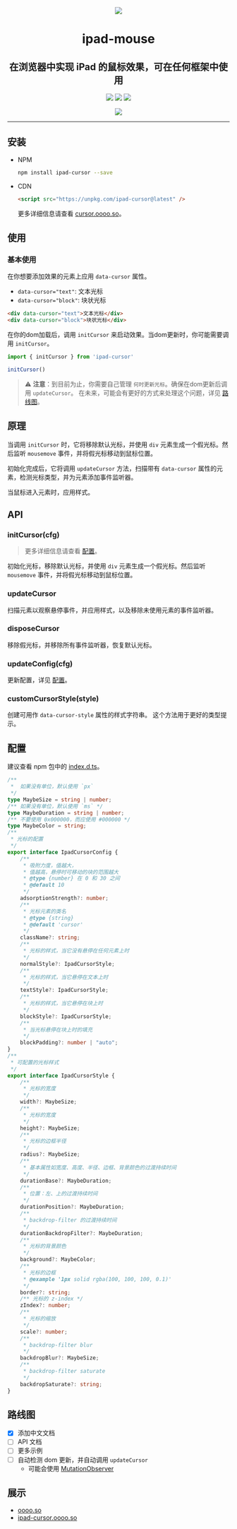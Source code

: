 <!-- Logo -->
<p align="center">
  <img src="./playground/public/ipad-cursor.svg"/>
</p>

<!-- Bridge -->
<h1 align="center">ipad-mouse </h1>
<!-- Description -->
<h2 align="center">
  在浏览器中实现 iPad 的鼠标效果，可在任何框架中使用
</h2>
<p align="center">
  <img src="https://img.shields.io/npm/l/ipad-cursor"/>
  <img src="https://img.shields.io/bundlephobia/min/ipad-cursor"/>
  <img src="https://img.shields.io/npm/v/ipad-cursor"/>
</p>

<p align="center">
  <a href="./docs/README.zh.md"> 
      <img src="https://img.shields.io/badge/language_%E4%B8%AD%E6%96%87-bule"/>
  </a>
</p>

---


## 安装

- NPM
  
  ```bash
  npm install ipad-cursor --save
  ```

- CDN
  
  ```html
  <script src="https://unpkg.com/ipad-cursor@latest" />
  ```

  更多详细信息请查看 [cursor.oooo.so](https://ipad-cursor.oooo.so)。

## 使用

### 基本使用

  在你想要添加效果的元素上应用 `data-cursor` 属性。
  
  - `data-cursor="text"`: 文本光标
  - `data-cursor="block"`: 块状光标 

  ```html
  <div data-cursor="text">文本光标</div>
  <div data-cursor="block">块状光标</div>
  ```

  在你的dom加载后，调用 `initCursor` 来启动效果。当dom更新时，你可能需要调用 `initCursor`。

  ```js
  import { initCursor } from 'ipad-cursor'

  initCursor()
  ```

  > ⚠️ **注意**：到目前为止，你需要自己管理 `何时更新光标`。确保在dom更新后调用 `updateCursor`。
  > 在未来，可能会有更好的方式来处理这个问题，详见 [路线图](#roadmap)。

## 原理

当调用 `initCursor` 时，它将移除默认光标，并使用 `div` 元素生成一个假光标。然后监听 `mousemove` 事件，并将假光标移动到鼠标位置。

初始化完成后，它将调用 `updateCursor` 方法，扫描带有 `data-cursor` 属性的元素，检测光标类型，并为元素添加事件监听器。

当鼠标进入元素时，应用样式。

## API

### initCursor(cfg)
  > 更多详细信息请查看 [配置](#config)。

  初始化光标，移除默认光标，并使用 `div` 元素生成一个假光标。然后监听 `mousemove` 事件，并将假光标移动到鼠标位置。

### updateCursor
  扫描元素以观察悬停事件，并应用样式，以及移除未使用元素的事件监听器。

### disposeCursor
  移除假光标，并移除所有事件监听器，恢复默认光标。

### updateConfig(cfg)
  更新配置，详见 [配置](#config)。

### customCursorStyle(style)
  创建可用作 `data-cursor-style` 属性的样式字符串。
  这个方法用于更好的类型提示。

## 配置

建议查看 npm 包中的 [index.d.ts](./src/index.d.ts)。

```ts
/**
 *  如果没有单位，默认使用 `px`
 */
type MaybeSize = string | number;
/** 如果没有单位，默认使用 `ms` */
type MaybeDuration = string | number;
/** 不要使用 0x000000，而应使用 #000000 */
type MaybeColor = string;
/**
 * 光标的配置
 */
export interface IpadCursorConfig {
    /**
     * 吸附力度，值越大，
     * 值越高，悬停时可移动的块的范围越大
     * @type {number} 在 0 和 30 之间
     * @default 10
     */
    adsorptionStrength?: number;
    /**
     * 光标元素的类名
     * @type {string}
     * @default 'cursor'
     */
    className?: string;
    /**
     * 光标的样式，当它没有悬停在任何元素上时
     */
    normalStyle?: IpadCursorStyle;
    /**
     * 光标的样式，当它悬停在文本上时
     */
    textStyle?: IpadCursorStyle;
    /**
     * 光标的样式，当它悬停在块上时
     */
    blockStyle?: IpadCursorStyle;
    /**
     * 当光标悬停在块上时的填充
     */
    blockPadding?: number | "auto";
}
/**
 * 可配置的光标样式
 */
export interface IpadCursorStyle {
    /**
     * 光标的宽度
     */
    width?: MaybeSize;
    /**
     * 光标的宽度
     */
    height?: MaybeSize;
    /**
     * 光标的边框半径
     */
    radius?: MaybeSize;
    /**
     * 基本属性如宽度、高度、半径、边框、背景颜色的过渡持续时间
     */
    durationBase?: MaybeDuration;
    /**
     * 位置：左、上的过渡持续时间
     */
    durationPosition?: MaybeDuration;
    /**
     * backdrop-filter 的过渡持续时间
     */
    durationBackdropFilter?: MaybeDuration;
    /**
     * 光标的背景颜色
     */
    background?: MaybeColor;
    /**
     * 光标的边框
     * @example '1px solid rgba(100, 100, 100, 0.1)'
     */
    border?: string;
    /** 光标的 z-index */
    zIndex?: number;
    /**
     * 光标的缩放
     */
    scale?: number;
    /**
     * backdrop-filter blur
     */
    backdropBlur?: MaybeSize;
    /**
     * backdrop-filter saturate
     */
    backdropSaturate?: string;
}
```


## 路线图

- [x] 添加中文文档
- [ ] API 文档
- [ ] 更多示例
- [ ] 自动检测 dom 更新，并自动调用 `updateCursor`
    - 可能会使用 [MutationObserver](https://developer.mozilla.org/en-US/docs/Web/API/MutationObserver)


## 展示

- [oooo.so](https://oooo.so)
- [ipad-cursor.oooo.so](https://ipad-cursor.oooo.so)